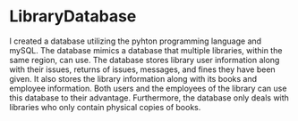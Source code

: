 # LibraryDatabase
I created a database utilizing the pyhton programming language and mySQL. The database mimics a database that multiple libraries, within the same region, can use. The database stores library user information along with their issues, returns of issues, messages, and fines they have been given. It also stores the library information along with its books and employee information. Both users and the employees of the library can use this database to their advantage. Furthermore, the database only deals with libraries who only contain physical copies of books.
